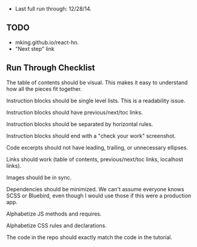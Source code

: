 - Last full run through: 12/28/14.

TODO
---
- mking.github.io/react-hn.
- "Next step" link

Run Through Checklist
---
The table of contents should be visual. This makes it easy to understand how all the pieces fit together.

Instruction blocks should be single level lists. This is a readability issue.

Instruction blocks should have previous/next/toc links.

Instruction blocks should be separated by horizontal rules.

Instruction blocks should end with a "check your work" screenshot.

Code excerpts should not have leading, trailing, or unnecessary ellipses.

Links should work (table of contents, previous/next/toc links, localhost links).

Images should be in sync.

Dependencies should be minimized. We can't assume everyone knows SCSS or Bluebird, even though I would use those if this were a production app.

Alphabetize JS methods and requires.

Alphabetize CSS rules and declarations.

The code in the repo should exactly match the code in the tutorial.
